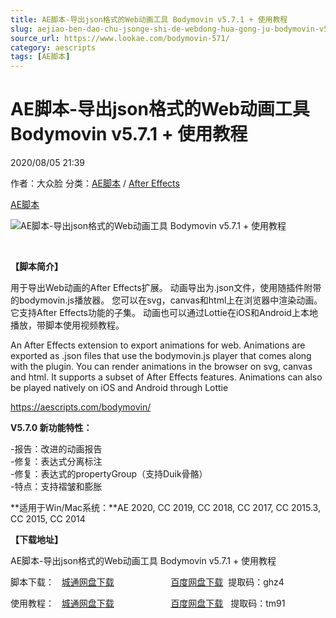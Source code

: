 ```yaml
---
title: AE脚本-导出json格式的Web动画工具 Bodymovin v5.7.1 + 使用教程
slug: aejiao-ben-dao-chu-jsonge-shi-de-webdong-hua-gong-ju-bodymovin-v5-7-1-shi-yong-jiao-cheng
source_url: https://www.lookae.com/bodymovin-571/
category: aescripts
tags: [AE脚本]
---
```

# AE脚本-导出json格式的Web动画工具 Bodymovin v5.7.1 + 使用教程

2020/08/05 21:39

作者：大众脸
分类：[AE脚本](https://www.lookae.com/after-effects/aescripts/) / [After Effects](https://www.lookae.com/after-effects/)

[AE脚本](https://www.lookae.com/tag/ae%e8%84%9a%e6%9c%ac/)

![AE脚本-导出json格式的Web动画工具 Bodymovin v5.7.1 + 使用教程](https://www.lookae.com/wp-content/uploads/2019/04/Bodymovin.jpg "AE脚本-导出json格式的Web动画工具 Bodymovin v5.7.1 + 使用教程-LookAE.com")

﻿

**【脚本简介】**

用于导出Web动画的After Effects扩展。 动画导出为.json文件，使用随插件附带的bodymovin.js播放器。 您可以在svg，canvas和html上在浏览器中渲染动画。 它支持After Effects功能的子集。 动画也可以通过Lottie在iOS和Android上本地播放，带脚本使用视频教程。

An After Effects extension to export animations for web. Animations are exported as .json files that use the bodymovin.js player that comes along with the plugin. You can render animations in the browser on svg, canvas and html. It supports a subset of After Effects features. Animations can also be played natively on iOS and Android through Lottie

https://aescripts.com/bodymovin/

**V5.7.0 新功能特性：**

-报告：改进的动画报告  
-修复：表达式分离标注  
-修复：表达式的propertyGroup（支持Duik骨骼）  
-特点：支持褶皱和膨胀

**适用于Win/Mac系统：**AE 2020, CC 2019, CC 2018, CC 2017, CC 2015.3, CC 2015, CC 2014

**【下载地址】**

AE脚本-导出json格式的Web动画工具 Bodymovin v5.7.1 + 使用教程

脚本下载：   [城通网盘下载](https://089u.com/file/680462-456228170)                       [百度网盘下载](https://pan.baidu.com/s/1dcvQp5rg-Rv6KLkwcI0-xA)  提取码：ghz4

使用教程：   [城通网盘下载](https://lookae.ctfile.com/fs/680462-382843706)                       [百度网盘下载](https://pan.baidu.com/s/1qGkQJb27DRqeeOMZ-73uKg)   提取码：tm91
